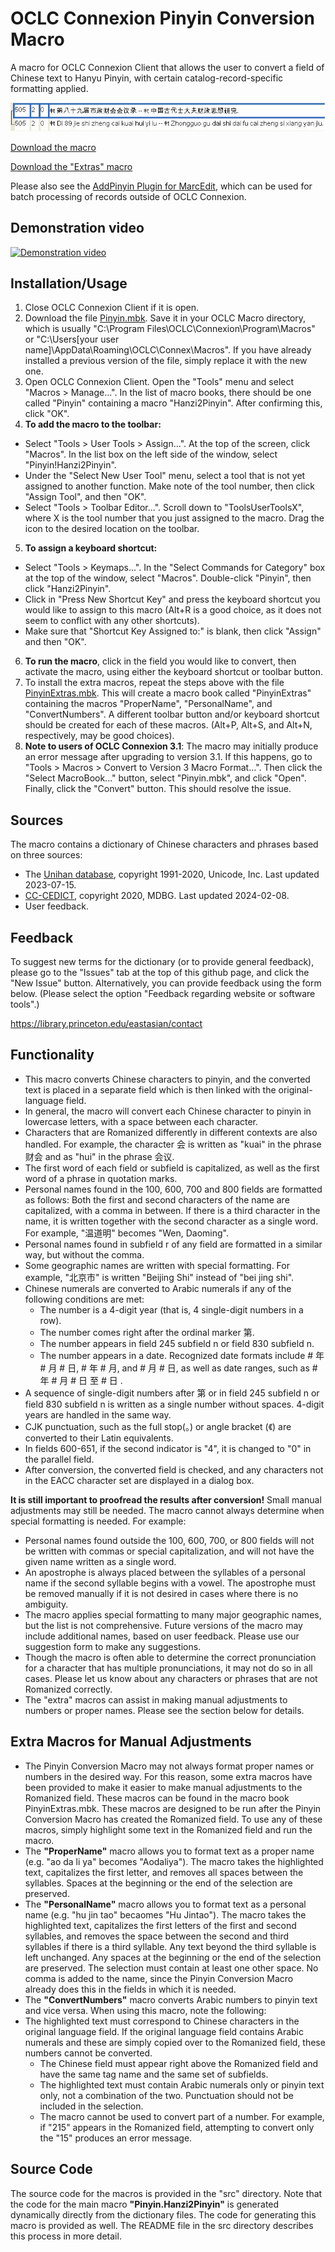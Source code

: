 # OCLC Connexion Pinyin Conversion Macro

A macro for OCLC Connexion Client that allows the user to convert a field of Chinese text
to Hanyu Pinyin, with certain catalog-record-specific formatting applied. 

![image](img/example505.jpg)

[Download the macro](https://github.com/pulibrary/oclcpinyin/releases/latest/download/Pinyin.mbk)

[Download the "Extras" macro](https://github.com/pulibrary/oclcpinyin/releases/latest/download/PinyinExtras.mbk)

Please also see the [AddPinyin Plugin for MarcEdit](https://github.com/pulibrary/addpinyin-marcedit), which can be used for batch processing of records outside of OCLC Connexion. 

## Demonstration video
[![Demonstration video](https://img.youtube.com/vi/xi1LOWUzqU0/0.jpg)](https://youtu.be/xi1LOWUzqU0)

## Installation/Usage

1. Close OCLC Connexion Client if it is open.
2. Download the file [Pinyin.mbk](https://github.com/pulibrary/oclcpinyin/releases/latest/download/Pinyin.mbk). Save it in your OCLC Macro directory, which is usually "C:\Program Files\OCLC\Connexion\Program\Macros" or "C:\Users\[your user name]\AppData\Roaming\OCLC\Connex\Macros". If you have already installed a previous version of the file, simply replace it with the new one.
3. Open OCLC Connexion Client. Open the "Tools" menu and select "Macros > Manage...". In the list of macro books, there should be one called "Pinyin" containing a macro "Hanzi2Pinyin". After confirming this, click "OK".
4. **To add the macro to the toolbar:**
  - Select "Tools > User Tools > Assign...". At the top of the screen, click "Macros". In the list box on the left side of the window, select "Pinyin!Hanzi2Pinyin".
  - Under the "Select New User Tool" menu, select a tool that is not yet assigned to another function. Make note of the tool number, then click "Assign Tool", and then "OK".
  - Select "Tools > Toolbar Editor...". Scroll down to "ToolsUserToolsX", where X is the tool number that you just assigned to the macro. Drag the icon to the desired location on the toolbar.
5. **To assign a keyboard shortcut:**
  - Select "Tools > Keymaps...". In the "Select Commands for Category" box at the top of the window, select "Macros". Double-click "Pinyin", then click "Hanzi2Pinyin".
  - Click in "Press New Shortcut Key" and press the keyboard shortcut you would like to assign to this macro (Alt+R is a good choice, as it does not seem to conflict with any other shortcuts).
  - Make sure that "Shortcut Key Assigned to:" is blank, then click "Assign" and then "OK". 
6. **To run the macro**, click in the field you would like to convert, then activate the macro, using either the keyboard shortcut or toolbar button.
7. To install the extra macros, repeat the steps above with the file [PinyinExtras.mbk](https://github.com/pulibrary/oclcpinyin/releases/latest/download/PinyinExtras.mbk). This will create a macro book called "PinyinExtras" containing the macros "ProperName", "PersonalName", and "ConvertNumbers". A different toolbar button and/or keyboard shortcut should be created for each of these macros. (Alt+P, Alt+S, and Alt+N, respectively, may be good choices).
8. **Note to users of OCLC Connexion 3.1**: The macro may initially produce an error message after upgrading to version 3.1. If this happens, go to "Tools > Macros > Convert to Version 3 Macro Format...". Then click the "Select MacroBook..." button, select "Pinyin.mbk", and click "Open". Finally, click the "Convert" button. This should resolve the issue.

## Sources
The macro contains a dictionary of Chinese characters and phrases based on three sources:
- The [Unihan database](http://unicode.org/charts/unihan.html), copyright 1991-2020, Unicode, Inc. Last updated 2023-07-15.
- [CC-CEDICT](http://www.mdbg.net/chinese/dictionary?page=cedict), copyright 2020, MDBG. Last updated 2024-02-08.
- User feedback.

## Feedback
To suggest new terms for the dictionary (or to provide general feedback), please go to the "Issues" tab at the top of this github page, and click the "New Issue" button. Alternatively, you can provide feedback using the form below. (Please select the option "Feedback regarding website or software tools".)

https://library.princeton.edu/eastasian/contact 

## Functionality
- This macro converts Chinese characters to pinyin, and the converted text is placed in a separate field which is then linked with the original-language field.
- In general, the macro will convert each Chinese character to pinyin in lowercase letters, with a space between each character.
- Characters that are Romanized differently in different contexts are also handled. For example, the character 会 is written as "kuai" in the phrase 财会 and as "hui" in the phrase 会议.
- The first word of each field or subfield is capitalized, as well as the first word of a phrase in quotation marks.
- Personal names found in the 100, 600, 700 and 800 fields are formatted as follows: Both the first and second characters of the name are capitalized, with a comma in between. If there is a third character in the name, it is written together with the second character as a single word. For example, "温道明" becomes "Wen, Daoming".
- Personal names found in subfield r of any field are formatted in a similar way, but without the comma.
- Some geographic names are written with special formatting. For example, "北京市" is written "Beijing Shi" instead of "bei jing shi".
- Chinese numerals are converted to Arabic numerals if any of the following conditions are met:
  - The number is a 4-digit year (that is, 4 single-digit numbers in a row).
  - The number comes right after the ordinal marker 第.
  - The number appears in field 245 subfield n or field 830 subfield n.
  - The number appears in a date. Recognized date formats include # 年 # 月 # 日, # 年 # 月, and # 月 # 日, as well as date ranges, such as # 年 # 月 # 日 至 # 日 . 
- A sequence of single-digit numbers after 第 or in field 245 subfield n or field 830 subfield n is written as a single number without spaces. 4-digit years are handled in the same way.
- CJK punctuation, such as the full stop(。) or angle bracket (《) are converted to their Latin equivalents.
- In fields 600-651, if the second indicator is "4", it is changed to "0" in the parallel field.
- After conversion, the converted field is checked, and any characters not in the EACC character set are displayed in a dialog box.

**It is still important to proofread the results after conversion!** Small manual adjustments may still be needed. The macro cannot always determine when special formatting is needed. For example:

- Personal names found outside the 100, 600, 700, or 800 fields will not be written with commas or special capitalization, and will not have the given name written as a single word.
- An apostrophe is always placed between the syllables of a personal name if the second syllable begins with a vowel. The apostrophe must be removed manually if it is not desired in cases where there is no ambiguity.
- The macro applies special formatting to many major geographic names, but the list is not comprehensive. Future versions of the macro may include additional names, based on user feedback. Please use our suggestion form to make any suggestions.
- Though the macro is often able to determine the correct pronunciation for a character that has multiple pronunciations, it may not do so in all cases. Please let us know about any characters or phrases that are not Romanized correctly.
- The "extra" macros can assist in making manual adjustments to numbers or proper names. Please see the section below for details. 

## Extra Macros for Manual Adjustments

- The Pinyin Conversion Macro may not always format proper names or numbers in the desired way. For this reason, some extra macros have been provided to make it easier to make manual adjustments to the Romanized field. These macros can be found in the macro book PinyinExtras.mbk. These macros are designed to be run after the Pinyin Conversion Macro has created the Romanized field. To use any of these macros, simply highlight some text in the Romanized field and run the macro.
- The **"ProperName"** macro allows you to format text as a proper name (e.g. "ao da li ya" becomes "Aodaliya"). The macro takes the highlighted text, capitalizes the first letter, and removes all spaces between the syllables. Spaces at the beginning or the end of the selection are preserved.
- The **"PersonalName"** macro allows you to format text as a personal name (e.g. "hu jin tao" becaomes "Hu Jintao"). The macro takes the highlighted text, capitalizes the first letters of the first and second syllables, and removes the space between the second and third syllables if there is a third syllable. Any text beyond the third syllable is left unchanged. Any spaces at the beginning or the end of the selection are preserved. The selection must contain at least one other space. No comma is added to the name, since the Pinyin Conversion Macro already does this in the fields in which it is needed.
- The **"ConvertNumbers"** macro converts Arabic numbers to pinyin text and vice versa. When using this macro, note the following:
- The highlighted text must correspond to Chinese characters in the original language field. If the original language field contains Arabic numerals and these are simply copied over to the Romanized field, these numbers cannot be converted.
  - The Chinese field must appear right above the Romanized field and have the same tag name and the same set of subfields.
  - The highlighted text must contain Arabic numerals only or pinyin text only, not a combination of the two. Punctuation should not be included in the selection.
  - The macro cannot be used to convert part of a number. For example, if "215" appears in the Romanized field, attempting to convert only the "15" produces an error message.

## Source Code
The source code for the macros is provided in the "src" directory.  Note that the code for the main macro **"Pinyin.Hanzi2Pinyin"** is generated dynamically directly from the dictionary files.  The code for generating this macro is provided as well.  The README file in the src directory describes this process in more detail.

